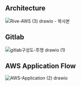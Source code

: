 ## Architecture
![Rive-AWS (3) drawio - 복사본](https://github.com/user-attachments/assets/046815bb-70ae-4851-bef4-a262ac146110)

## Gitlab
![gitlab구성도-투명 drawio (1)](https://github.com/user-attachments/assets/354b0986-a6f7-470c-8b73-bdda67fb645d)

## AWS Application Flow
![AWS-Application (2) drawio](https://github.com/user-attachments/assets/bca55d3a-c4e7-429c-94bd-b1a5b8d379c1)
